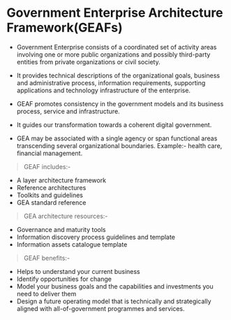 # Government Enterprise Architecture Framework(GEAFs)

- Government Enterprise consists of a coordinated set of activity areas involving one or more public organizations and possibly third-party entities from private organizations or civil society.
  
- It provides technical descriptions of the organizational goals, business and administrative process, information requirements, supporting applications and technology infrastructure of the enterprise.
  
- GEAF promotes consistency in the government models and its business process, service and infrastructure.
  
- It guides our transformation towards a coherent digital government.
  
- GEA may be associated with a single agency or span functional areas transcending several organizational boundaries. Example:- health care, financial management.

> GEAF includes:-
  - A layer architecture framework
  - Reference architectures
  - Toolkits and guidelines
  - GEA standard reference
 
> GEA architecture resources:-
  - Governance and maturity tools
  - Information discovery process guidelines and template
  - Information assets catalogue template
 
> GEAF benefits:-
  - Helps to understand your current business
  - Identify opportunities for change
  - Model your business goals and the capabilities and investments you need to deliver them
  - Design a future operating model that is technically and strategically aligned with all-of-government programmes and services.
